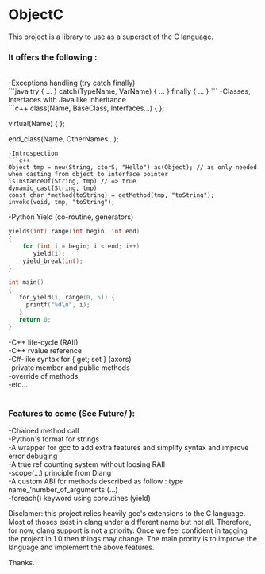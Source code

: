 # ObjectC
This project is a library to use as a superset of the C language.</br>
<h3>It offers the following :</h3>
</br>
  -Exceptions handling (try catch finally)</br>
  ```java
  try {
   ...
  } catch(TypeName, VarName) {
   ...
  } finally {
   ...
  }
  ```
  -Classes, interfaces with Java like inheritance</br>
  ```c++
  class(Name, BaseClass, Interfaces...)
  {
  };
  
  virtual(Name)
  {
  };
  
  end_class(Name, OtherNames...);
  ```
  -Introspection
  ```c++
  Object tmp = new(String, ctorS, "Hello") as(Object); // as only needed when casting from object to interface pointer
  isInstanceOf(String, tmp) // => true
  dynamic_cast(String, tmp)
  const char *method(toString) = getMethod(tmp, "toString");
  invoke(void, tmp, "toString");
  ```
  -Python Yield (co-routine, generators)</br>
  ```c
  yields(int) range(int begin, int end)
  {
      for (int i = begin; i < end; i++)
         yield(i);
      yield_break(int);
  }
  
  int main()
  {
     for_yield(i, range(0, 5)) {
       printf("%d\n", i);
     }
     return 0;
  }
  ```
  -C++ life-cycle (RAII)</br>
  -C++ rvalue reference</br>
  -C#-like syntax for { get; set } (axors)</br>
  -private member and public methods</br>
  -override of methods</br>
  -etc...</br>
</br>
<h3>Features to come (See Future/ ): </h3>
  -Chained method call</br>
  -Python's format for strings</br>
  -A wrapper for gcc to add extra features and simplify syntax and improve error debuging</br>
  -A true ref counting system without loosing RAII</br>
  -scope(...) principle from Dlang</br>
  -A custom ABI for methods described as follow : type name_'number_of_arguments'(...)</br>
  -foreach() keyword using coroutines (yield)</br>
  
Disclamer: this project relies heavily gcc's extensions to the C language.
Most of thoses exist in clang under a different name but not all.
Therefore, for now, clang support is not a priority.
Once we feel confident in tagging the project in 1.0 then things may change.
The main prority is to improve the language and implement the above features.


Thanks.
